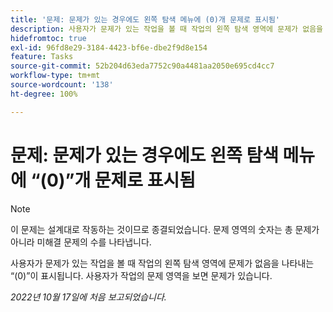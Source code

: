 ```yaml
---
title: '문제: 문제가 있는 경우에도 왼쪽 탐색 메뉴에 (0)개 문제로 표시됨'
description: 사용자가 문제가 있는 작업을 볼 때 작업의 왼쪽 탐색 영역에 문제가 없음을 나타내는 (0)이 표시됩니다. 사용자가 작업의 문제 영역을 보면 문제가 있습니다.
hidefromtoc: true
exl-id: 96fd8e29-3184-4423-bf6e-dbe2f9d8e154
feature: Tasks
source-git-commit: 52b204d63eda7752c90a4481aa2050e695cd4cc7
workflow-type: tm+mt
source-wordcount: '138'
ht-degree: 100%

---
```


# 문제: 문제가 있는 경우에도 왼쪽 탐색 메뉴에 “(0)”개 문제로 표시됨

>[!NOTE]
>
>이 문제는 설계대로 작동하는 것이므로 종결되었습니다. 문제 영역의 숫자는 총 문제가 아니라 미해결 문제의 수를 나타냅니다.

사용자가 문제가 있는 작업을 볼 때 작업의 왼쪽 탐색 영역에 문제가 없음을 나타내는 “(0)”이 표시됩니다. 사용자가 작업의 문제 영역을 보면 문제가 있습니다.

_2022년 10월 17일에 처음 보고되었습니다._
